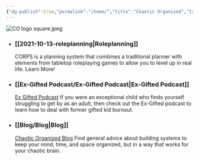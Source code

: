 ```yaml
---
{"dg-publish":true,"permalink":"/home/","title":"Chaotic Organized","tags":["gardenEntry"],"noteIcon":""}
---
```



![CO logo square.jpeg](/img/user/Assets/Attachments/CO%20logo%20square.jpeg)

- ### [[2021-10-13-roleplanning\|Roleplanning]]
  CORPS is a planning system that combines a traditional planner with elements from tabletop roleplaying games to allow you to level up in real life. Learn More!



- ### [[Ex-Gifted Podcast/Ex-Gifted Podcast\|Ex-Gifted Podcast]]
  [Ex Gifted Podcast](https://exgifted.com/)
  If you were an exceptional child who finds yourself struggling to get by as an adult, then check out the Ex-Gifted podcast to learn how to deal with former gifted kid burnout.


- ### [[Blog/Blog\|Blog]]
  [Chaotic Organized Blog](https://chaoticorganized.com/blog/)
  Find general advice about building systems to keep your mind, time, and space organized, but in a way that works for your chaotic brain.

